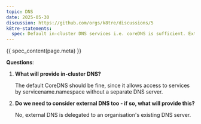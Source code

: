 ```yaml
---
topic: DNS
date: 2025-05-30
discussion: https://github.com/orgs/k8tre/discussions/5
k8tre-statements:
  spec: Default in-cluster DNS services i.e. coreDNS is sufficient. External DNS can be delegated to an organisation's existing DNS server/provider.  
---
```


{{ spec_content(page.meta) }}

**Questions**: 

1. **What will provide in-cluster DNS?**

    The default CoreDNS should be fine, since it allows access to services by servicename.namespace without a separate DNS server.

2. **Do we need to consider external DNS too - if so, what will provide this?**

    No, external DNS is delegated to an organisation's existing DNS server.
